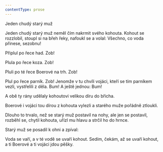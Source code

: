 ```yaml
---
contentType: prose
---
```


Jeden chudý starý muž

Jeden chudý starý muž neměl čím nakrmit svého ko­houta. Kohout se rozzlobil, stoupl si na břeh řeky, na­foukl se a volal: Všechno, co voda přinese, sezobnu!

Připlul po řece had. Zob!

Plula po řece koza. Zob!

Pluli po té řece Boerové na trh. Zob!

Plul po řece parník. Zob! Jenomže v tu chvíli vojáci, kteří se tím parníkem vezli, vystřelili z děla. Bum! A ještě jed­nou: Bum!

A obě ty rány udělaly kohoutovi velikou díru do břicha.

Boerové i vojáci tou dírou z kohouta vylezli a starého muže pořádně ztloukli.

Dlouho to trvalo, než se starý muž postavil na nohy, ale jen se postavil, rozběhl se, chytil kohouta, uřízl mu hlavu a strčil ho do hrnce.

Starý muž se posadil k ohni a zpíval:

Voda se vaří, a v té vodě se uvaří kohout. Sedím, čekám, až se uvaří kohout, a ti Boerové a ti vojáci jdou pěšky.
